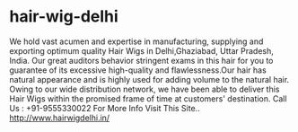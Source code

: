 # hair-wig-delhi
We hold vast acumen and expertise in manufacturing, supplying and exporting optimum quality Hair Wigs in Delhi,Ghaziabad, Uttar Pradesh, India. Our great auditors behavior stringent exams in this hair for you to guarantee of its excessive high-quality and flawlessness.Our hair has natural appearance and is highly used for adding volume to the natural hair. Owing to our wide distribution network, we have been able to deliver this Hair Wigs within the promised frame of time at customers' destination.   Call Us : +91-9555330022 For More Info Visit This Site.. http://www.hairwigdelhi.in/

